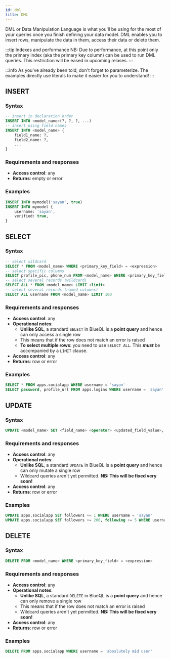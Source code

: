 ```yaml
---
id: dml
title: DML
---
```


DML or Data Manipulation Language is what you'll be using for the most of your queries once you finish defining your data model. DML enables you to insert rows, manipulate the data in them, access their data or delete them.

:::tip Indexes and performance
NB: Due to performance, at this point only the primary index (aka the primary key column) can be used to run DML queries. This
restriction will be eased in upcoming relases.
:::

:::info
As you've already been told, don't forget to parameterize. The examples directly use literals to make it easier for you to understand!
:::

## INSERT

### Syntax

```sql
-- insert in declaration order
INSERT INTO <model_name>(?, ?, ?, ...)
-- insert using field names
INSERT INTO <model_name> {
    field1_name: ?,
    field2_name: ?,
    ...
}
```
### Requirements and responses

- **Access control**: any
- **Returns**: empty or error

### Examples

```sql
INSERT INTO mymodel('sayan', true)
INSERT INTO mymodel {
    username: 'sayan',
    verified: true,
}
```

## SELECT

### Syntax

```sql
-- select wildcard
SELECT * FROM <model_name> WHERE <primary_key_field> = <expression>
-- select specific columns
SELECT profile_pic, phone_num FROM <model_name> WHERE <primary_key_field> = <expression>
-- select several records (wildcard)
SELECT ALL * FROM <model_name> LIMIT <limit>
-- select several records (named columns)
SELECT ALL username FROM <model_name> LIMIT 100
```

### Requirements and responses

- **Access control**: any
- **Operational notes**:
  - **Unlike SQL**, a standard `SELECT` in BlueQL is a **point query** and hence can only access a single row
  - This means that if the row does not match an error is raised
  - **To select multiple rows**: you need to use `SELECT ALL`. This ***must*** be accompanied by a `LIMIT` clause.
- **Access control**: any
- **Returns**: row or error

### Examples

```sql
SELECT * FROM apps.socialapp WHERE username = 'sayan'
SELECT password, profile_url FROM apps.logins WHERE username = 'sayan'
```

## UPDATE

### Syntax

```sql
UPDATE <model_name> SET <field_name> <operator> <updated_field_value>, ... WHERE <primary_key_field> = <expression>
```

### Requirements and responses

- **Access control**: any
- **Operational notes**:
  - **Unlike SQL**, a standard `UPDATE` in BlueQL is a **point query** and hence can only mutate a single row
  - Wildcard queries aren't yet permitted. **NB: This will be fixed very soon!**
- **Access control**: any
- **Returns**: row or error

### Examples

```sql
UPDATE apps.socialapp SET followers += 1 WHERE username = 'sayan'
UPDATE apps.socialapp SET followers += 200, following += 5 WHERE username = 'sayan'
```

## DELETE

### Syntax

```sql
DELETE FROM <model_name> WHERE <primary_key_field> = <expression>
```

### Requirements and responses

- **Access control**: any
- **Operational notes**:
  - **Unlike SQL**, a standard `DELETE` in BlueQL is a **point query** and hence can only remove a single row
  - This means that if the row does not match an error is raised
  - Wildcard queries aren't yet permitted. **NB: This will be fixed very soon!**
- **Access control**: any
- **Returns**: row or error

### Examples

```sql
DELETE FROM apps.socialapp WHERE username = 'aboslutely mid user'
```
